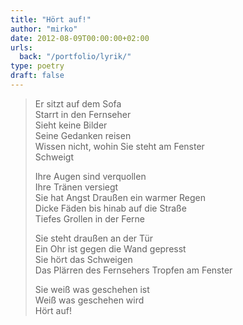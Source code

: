 ```yaml
---
title: "Hört auf!"
author: "mirko"
date: 2012-08-09T00:00:00+02:00
urls:
  back: "/portfolio/lyrik/"
type: poetry
draft: false
---
```


> Er sitzt auf dem Sofa<br>
> Starrt in den Fernseher<br>
> Sieht keine Bilder<br>
> Seine Gedanken reisen<br>
> Wissen nicht, wohin Sie steht am Fenster<br>
> Schweigt
> 
> Ihre Augen sind verquollen<br>
> Ihre Tränen versiegt<br>
> Sie hat Angst Draußen ein warmer Regen<br>
> Dicke Fäden bis hinab auf die Straße<br>
> Tiefes Grollen in der Ferne
> 
> Sie steht draußen an der Tür<br>
> Ein Ohr ist gegen die Wand gepresst<br>
> Sie hört das Schweigen<br>
> Das Plärren des Fernsehers Tropfen am Fenster
> 
> Sie weiß was geschehen ist<br>
> Weiß was geschehen wird<br>
> Hört auf!